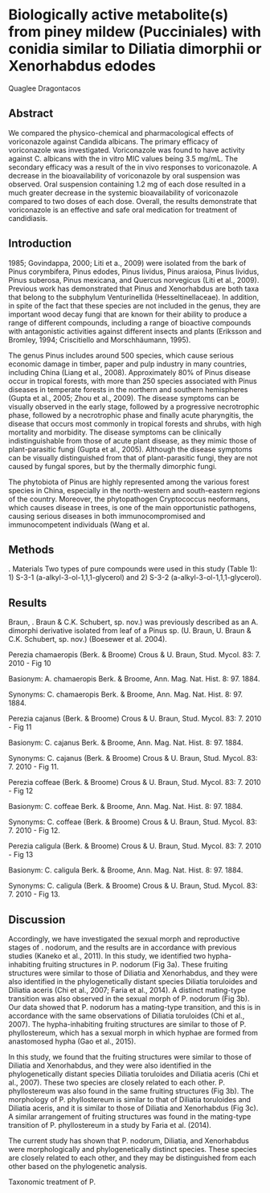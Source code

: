 # Biologically active metabolite(s) from piney mildew (Pucciniales) with conidia similar to Diliatia dimorphii or Xenorhabdus edodes
Quaglee Dragontacos


## Abstract
We compared the physico-chemical and pharmacological effects of voriconazole against Candida albicans. The primary efficacy of voriconazole was investigated. Voriconazole was found to have activity against C. albicans with the in vitro MIC values being 3.5 mg/mL. The secondary efficacy was a result of the in vivo responses to voriconazole. A decrease in the bioavailability of voriconazole by oral suspension was observed. Oral suspension containing 1.2 mg of each dose resulted in a much greater decrease in the systemic bioavailability of voriconazole compared to two doses of each dose. Overall, the results demonstrate that voriconazole is an effective and safe oral medication for treatment of candidiasis.


## Introduction
 1985; Govindappa, 2000; Liti et a., 2009) were isolated from the bark of Pinus corymbifera, Pinus edodes, Pinus lividus, Pinus araiosa, Pinus lividus, Pinus suberosa, Pinus mexicana, and Quercus norvegicus (Liti et al., 2009). Previous work has demonstrated that Pinus and Xenorhabdus are both taxa that belong to the subphylum Venturinellida (Hesseltinellaceae). In addition, in spite of the fact that these species are not included in the genus, they are important wood decay fungi that are known for their ability to produce a range of different compounds, including a range of bioactive compounds with antagonistic activities against different insects and plants (Eriksson and Bromley, 1994; Criscitiello and Morschhäumann, 1995).

The genus Pinus includes around 500 species, which cause serious economic damage in timber, paper and pulp industry in many countries, including China (Liang et al., 2008). Approximately 80% of Pinus disease occur in tropical forests, with more than 250 species associated with Pinus diseases in temperate forests in the northern and southern hemispheres (Gupta et al., 2005; Zhou et al., 2009). The disease symptoms can be visually observed in the early stage, followed by a progressive necrotrophic phase, followed by a necrotrophic phase and finally acute pharyngitis, the disease that occurs most commonly in tropical forests and shrubs, with high mortality and morbidity. The disease symptoms can be clinically indistinguishable from those of acute plant disease, as they mimic those of plant-parasitic fungi (Gupta et al., 2005). Although the disease symptoms can be visually distinguished from that of plant-parasitic fungi, they are not caused by fungal spores, but by the thermally dimorphic fungi.

The phytobiota of Pinus are highly represented among the various forest species in China, especially in the north-western and south-eastern regions of the country. Moreover, the phytopathogen Cryptococcus neoformans, which causes disease in trees, is one of the main opportunistic pathogens, causing serious diseases in both immunocompromised and immunocompetent individuals (Wang et al.


## Methods
. Materials
Two types of pure compounds were used in this study (Table 1): 1) S-3-1 (a-alkyl-3-ol-1,1,1-glycerol) and 2) S-3-2 (a-alkyl-3-ol-1,1,1-glycerol).


## Results
Braun, . Braun & C.K. Schubert, sp. nov.) was previously described as an A. dimorphi derivative isolated from leaf of a Pinus sp. (U. Braun, U. Braun & C.K. Schubert, sp. nov.) (Boesewer et al. 2004).

Perezia chamaeropis (Berk. & Broome) Crous & U. Braun, Stud. Mycol. 83: 7. 2010 - Fig 10

Basionym: A. chamaeropis Berk. & Broome, Ann. Mag. Nat. Hist. 8: 97. 1884.

Synonyms: C. chamaeropis Berk. & Broome, Ann. Mag. Nat. Hist. 8: 97. 1884.

Perezia cajanus (Berk. & Broome) Crous & U. Braun, Stud. Mycol. 83: 7. 2010 - Fig 11

Basionym: C. cajanus Berk. & Broome, Ann. Mag. Nat. Hist. 8: 97. 1884.

Synonyms: C. cajanus (Berk. & Broome) Crous & U. Braun, Stud. Mycol. 83: 7. 2010 - Fig 11.

Perezia coffeae (Berk. & Broome) Crous & U. Braun, Stud. Mycol. 83: 7. 2010 - Fig 12

Basionym: C. coffeae Berk. & Broome, Ann. Mag. Nat. Hist. 8: 97. 1884.

Synonyms: C. coffeae (Berk. & Broome) Crous & U. Braun, Stud. Mycol. 83: 7. 2010 - Fig 12.

Perezia caligula (Berk. & Broome) Crous & U. Braun, Stud. Mycol. 83: 7. 2010 - Fig 13

Basionym: C. caligula Berk. & Broome, Ann. Mag. Nat. Hist. 8: 97. 1884.

Synonyms: C. caligula (Berk. & Broome) Crous & U. Braun, Stud. Mycol. 83: 7. 2010 - Fig 13.


## Discussion

Accordingly, we have investigated the sexual morph and reproductive stages of . nodorum, and the results are in accordance with previous studies (Kaneko et al., 2011). In this study, we identified two hypha-inhabiting fruiting structures in P. nodorum (Fig 3a). These fruiting structures were similar to those of Diliatia and Xenorhabdus, and they were also identified in the phylogenetically distant species Diliatia toruloides and Diliatia aceris (Chi et al., 2007; Faria et al., 2014). A distinct mating-type transition was also observed in the sexual morph of P. nodorum (Fig 3b). Our data showed that P. nodorum has a mating-type transition, and this is in accordance with the same observations of Diliatia toruloides (Chi et al., 2007). The hypha-inhabiting fruiting structures are similar to those of P. phyllostereum, which has a sexual morph in which hyphae are formed from anastomosed hypha (Gao et al., 2015).

In this study, we found that the fruiting structures were similar to those of Diliatia and Xenorhabdus, and they were also identified in the phylogenetically distant species Diliatia toruloides and Diliatia aceris (Chi et al., 2007). These two species are closely related to each other. P. phyllostereum was also found in the same fruiting structures (Fig 3b). The morphology of P. phyllostereum is similar to that of Diliatia toruloides and Diliatia aceris, and it is similar to those of Diliatia and Xenorhabdus (Fig 3c). A similar arrangement of fruiting structures was found in the mating-type transition of P. phyllostereum in a study by Faria et al. (2014).

The current study has shown that P. nodorum, Diliatia, and Xenorhabdus were morphologically and phylogenetically distinct species. These species are closely related to each other, and they may be distinguished from each other based on the phylogenetic analysis.

Taxonomic treatment of P.
